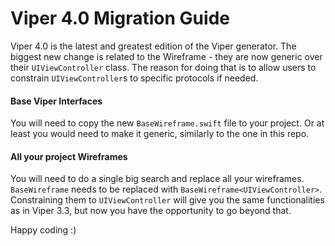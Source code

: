 # Viper 4.0 Migration Guide
Viper 4.0 is the latest and greatest edition of the Viper generator. The biggest new change is related to the Wireframe - they are now generic over their `UIViewController` class. 
The reason for doing that is to allow users to constrain `UIViewController`s to specific protocols if needed. 

#### Base Viper Interfaces
You will need to copy the new `BaseWireframe.swift` file to your project. Or at least you would need to make it generic, similarly to the one in this repo.

#### All your project Wireframes
You will need to do a single big search and replace all your wireframes. `BaseWireframe` needs to be replaced with `BaseWireframe<UIViewController>`. Constraining them to `UIViewController` will give you the same functionalities as in Viper 3.3, but now you have the opportunity to go beyond that.

Happy coding :)
